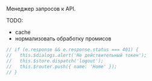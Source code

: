 Менеджер запросов к API.

TODO:

- cache
- нормализовать обработку промисов


```js
// if (e.response && e.response.status === 401) {
//   this.$dialogs.alert('Не действительный токен');
//   this.$store.dispatch('logout');
//   this.$router.push({ name: 'Home' });
// }
```
